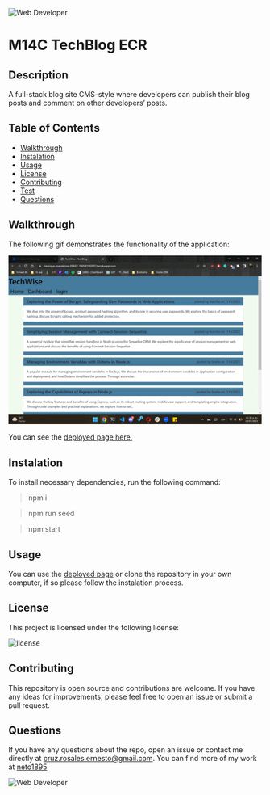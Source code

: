 


![Web Developer](https://img.shields.io/badge/bootcamp-Web%20Developer-red)
# M14C TechBlog ECR


## Description

A full-stack blog site CMS-style where developers can publish their blog posts and comment on other developers’ posts.

## Table of Contents
- [ Walkthrough ](#walkthrough)
- [ Instalation ](#instalation)
- [ Usage ](#usage)
- [ License](#license)
- [ Contributing](#Contributing)
- [ Test ](#test)
- [ Questions ](#questions)

<a name="walkthrough"></a>

## Walkthrough

The following gif demonstrates the functionality of the application: 

![Mockupgif](./public/images/deployed.gif)

You can see the [deployed page here.](https://classique-mandarine-05607-7805819f20f7.herokuapp.com/)

<a name="instalation"></a>

## Instalation

To install necessary dependencies, run the following command:

> npm i

> npm run seed

>npm start

<a name="usage"></a>

## Usage


You can use the [deployed page](https://classique-mandarine-05607-7805819f20f7.herokuapp.com/) or clone the repository in your own computer, if so please follow the instalation process. 


<a name="license"></a>
  
## License
    
This project is licensed under the following license:

![license](https://img.shields.io/badge/-MIT-inactive)

<a name="Contributing"></a>

## Contributing

This repository is open source and contributions are welcome. If you have any ideas for improvements, please feel free to open an issue or submit a pull request.


<a name="questions"></a>

## Questions

If you have any questions about the repo, open an issue or contact me directly at [cruz.rosales.ernesto@gmail.com](mailto:cruz.rosales.ernesto@gmail.com). You can find more of my work at [neto1895](https://github.com/neto1895)

![Web Developer](https://img.shields.io/badge/bootcamp-Web%20Developer-red)
